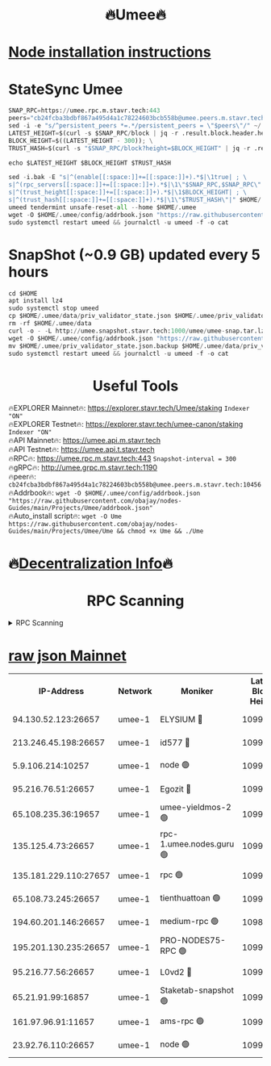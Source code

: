 <h1 align="center"> 🔥Umee🔥</h1>


[Node installation instructions](https://github.com/obajay/nodes-Guides/tree/main/Projects/Umee)
=
# StateSync Umee
```python
SNAP_RPC=https://umee.rpc.m.stavr.tech:443
peers="cb24fcba3bdbf867a495d4a1c78224603bcb558b@umee.peers.m.stavr.tech:10456"
sed -i -e "s/^persistent_peers *=.*/persistent_peers = \"$peers\"/" ~/.umee/config/config.toml
LATEST_HEIGHT=$(curl -s $SNAP_RPC/block | jq -r .result.block.header.height); \
BLOCK_HEIGHT=$((LATEST_HEIGHT - 300)); \
TRUST_HASH=$(curl -s "$SNAP_RPC/block?height=$BLOCK_HEIGHT" | jq -r .result.block_id.hash)

echo $LATEST_HEIGHT $BLOCK_HEIGHT $TRUST_HASH

sed -i.bak -E "s|^(enable[[:space:]]+=[[:space:]]+).*$|\1true| ; \
s|^(rpc_servers[[:space:]]+=[[:space:]]+).*$|\1\"$SNAP_RPC,$SNAP_RPC\"| ; \
s|^(trust_height[[:space:]]+=[[:space:]]+).*$|\1$BLOCK_HEIGHT| ; \
s|^(trust_hash[[:space:]]+=[[:space:]]+).*$|\1\"$TRUST_HASH\"|" $HOME/.umee/config/config.toml
umeed tendermint unsafe-reset-all --home $HOME/.umee
wget -O $HOME/.umee/config/addrbook.json "https://raw.githubusercontent.com/obajay/nodes-Guides/main/Projects/Umee/addrbook.json"
sudo systemctl restart umeed && journalctl -u umeed -f -o cat
```
# SnapShot (~0.9 GB) updated every 5 hours
```python
cd $HOME
apt install lz4
sudo systemctl stop umeed
cp $HOME/.umee/data/priv_validator_state.json $HOME/.umee/priv_validator_state.json.backup
rm -rf $HOME/.umee/data
curl -o - -L http://umee.snapshot.stavr.tech:1000/umee/umee-snap.tar.lz4 | lz4 -c -d - | tar -x -C $HOME/.umee --strip-components 2
wget -O $HOME/.umee/config/addrbook.json "https://raw.githubusercontent.com/obajay/nodes-Guides/main/Projects/Umee/addrbook.json"
mv $HOME/.umee/priv_validator_state.json.backup $HOME/.umee/data/priv_validator_state.json
sudo systemctl restart umeed && journalctl -u umeed -f -o cat
```
 <h1 align="center"> Useful Tools</h1>

🔥EXPLORER Mainnet🔥:      https://explorer.stavr.tech/Umee/staking             `Indexer "ON"` \
🔥EXPLORER Testnet🔥:        https://explorer.stavr.tech/umee-canon/staking      `Indexer "ON"` \
🔥API Mainnet🔥:                   https://umee.api.m.stavr.tech \
🔥API Testnet🔥:                     https://umee.api.t.stavr.tech \
🔥RPC🔥:                           https://umee.rpc.m.stavr.tech:443                     `Snapshot-interval = 300` \
🔥gRPC🔥:                              http://umee.grpc.m.stavr.tech:1190 \
🔥peer🔥:                     `cb24fcba3bdbf867a495d4a1c78224603bcb558b@umee.peers.m.stavr.tech:10456` \
🔥Addrbook🔥:    ```wget -O $HOME/.umee/config/addrbook.json "https://raw.githubusercontent.com/obajay/nodes-Guides/main/Projects/Umee/addrbook.json"``` \
🔥Auto_install script🔥: ```wget -O Ume https://raw.githubusercontent.com/obajay/nodes-Guides/main/Projects/Umee/Ume && chmod +x Ume && ./Ume```

🔥[Decentralization Info](https://github.com/obajay/StateSync-snapshots/tree/main/Projects/Umee/Decentralization)🔥
=

<h1 align="center"> RPC Scanning</h1>

<details>
<summary>RPC Scanning</summary>

<h2 align="center"> We scan nodes in real time every 4 hours. And we provide the final result of RPC endpoints.
We cannot influence the operation of these nodes in any way. </h2>


```python
If Voting Power is higher than 0 --> then the Node is a validator of the network and may be subject to attack and be a potential threat to the chain.
```
```python
We marked such validators with a red symbol
```

</details>

[raw json Mainnet](https://rpc-check.umeem.stavr.tech/umeem/rpc-umeem-result.json)
=



<table><tr><th>IP-Address</th><th>Network</th><th>Moniker</th><th>Latest Block Height</th><th>Earliest Block Height</th><th>Catching Up</th><th>Tx Index</th><th>Voting Power</th><th>Scan Time</th></tr><tr><td>94.130.52.123:26657</td><td>umee-1</td><td>ELYSIUM 🔴</td><td>10998956</td><td>3216011</td><td>False</td><td>on</td><td>23219666</td><td>2024-03-13T09:49:11.241852048UTC</td></tr><tr><td>213.246.45.198:26657</td><td>umee-1</td><td>id577 🔴</td><td>10998926</td><td>7100001</td><td>False</td><td>on</td><td>35124374</td><td>2024-03-13T09:46:18.384567790UTC</td></tr><tr><td>5.9.106.214:10257</td><td>umee-1</td><td>node 🟢</td><td>10998948</td><td>7942001</td><td>False</td><td>on</td><td>0</td><td>2024-03-13T09:48:24.287849159UTC</td></tr><tr><td>95.216.76.51:26657</td><td>umee-1</td><td>Egozit 🔴</td><td>10998956</td><td>8262001</td><td>False</td><td>off</td><td>38856911</td><td>2024-03-13T09:49:10.915801828UTC</td></tr><tr><td>65.108.235.36:19657</td><td>umee-1</td><td>umee-yieldmos-2 🟢</td><td>10998912</td><td>9575548</td><td>False</td><td>on</td><td>0</td><td>2024-03-13T09:44:56.165079088UTC</td></tr><tr><td>135.125.4.73:26657</td><td>umee-1</td><td>rpc-1.umee.nodes.guru 🟢</td><td>10998956</td><td>10691018</td><td>False</td><td>on</td><td>0</td><td>2024-03-13T09:49:11.517482720UTC</td></tr><tr><td>135.181.229.110:27657</td><td>umee-1</td><td>rpc 🟢</td><td>10998921</td><td>10754071</td><td>False</td><td>on</td><td>0</td><td>2024-03-13T09:45:49.241483512UTC</td></tr><tr><td>65.108.73.245:26657</td><td>umee-1</td><td>tienthuattoan 🟢</td><td>10998936</td><td>10787155</td><td>False</td><td>on</td><td>0</td><td>2024-03-13T09:47:15.330466194UTC</td></tr><tr><td>194.60.201.146:26657</td><td>umee-1</td><td>medium-rpc 🟢</td><td>10988776</td><td>10823243</td><td>False</td><td>on</td><td>0</td><td>2024-03-13T09:46:29.569703153UTC</td></tr><tr><td>195.201.130.235:26657</td><td>umee-1</td><td>PRO-NODES75-RPC 🟢</td><td>10998946</td><td>10898946</td><td>False</td><td>on</td><td>0</td><td>2024-03-13T09:48:15.800980006UTC</td></tr><tr><td>95.216.77.56:26657</td><td>umee-1</td><td>L0vd2 🔴</td><td>10998966</td><td>10898966</td><td>False</td><td>off</td><td>38599221</td><td>2024-03-13T09:50:12.318494147UTC</td></tr><tr><td>65.21.91.99:16857</td><td>umee-1</td><td>Staketab-snapshot 🟢</td><td>10998938</td><td>10910001</td><td>False</td><td>off</td><td>0</td><td>2024-03-13T09:47:24.096652158UTC</td></tr><tr><td>161.97.96.91:11657</td><td>umee-1</td><td>ams-rpc 🟢</td><td>10998966</td><td>10929930</td><td>False</td><td>on</td><td>0</td><td>2024-03-13T09:50:12.620526734UTC</td></tr><tr><td>23.92.76.110:26657</td><td>umee-1</td><td>node 🟢</td><td>10998976</td><td>10938001</td><td>False</td><td>on</td><td>0</td><td>2024-03-13T09:51:16.719950533UTC</td></tr></table>
